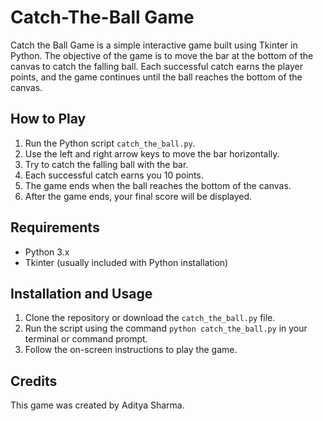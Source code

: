 # Catch-The-Ball Game

Catch the Ball Game is a simple interactive game built using Tkinter in Python. The objective of the game is to move the bar at the bottom of the canvas to catch the falling ball. Each successful catch earns the player points, and the game continues until the ball reaches the bottom of the canvas.

## How to Play

1. Run the Python script `catch_the_ball.py`.
2. Use the left and right arrow keys to move the bar horizontally.
3. Try to catch the falling ball with the bar.
4. Each successful catch earns you 10 points.
5. The game ends when the ball reaches the bottom of the canvas.
6. After the game ends, your final score will be displayed.

## Requirements

- Python 3.x
- Tkinter (usually included with Python installation)

## Installation and Usage

1. Clone the repository or download the `catch_the_ball.py` file.
2. Run the script using the command `python catch_the_ball.py` in your terminal or command prompt.
3. Follow the on-screen instructions to play the game.

## Credits

This game was created by Aditya Sharma.
